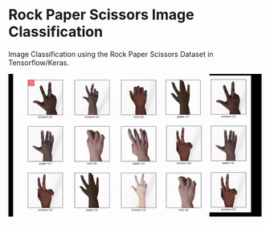 # Rock Paper Scissors Image Classification

Image Classification using the Rock Paper Scissors Dataset in Tensorflow/Keras.

![](https://github.com/tanhata/Rock-Paper-Scissors-Image-Classification/blob/main/rsp_imageclass.gif)
